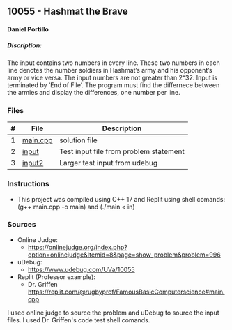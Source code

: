 ## 10055 - Hashmat the Brave
#### Daniel Portillo
##### Discription: 

The input contains two numbers in every line. These two numbers in each line denotes the number soldiers in Hashmat’s army and his opponent’s army or vice versa. The input numbers are not greater than 2^32. Input is terminated by ‘End of File’. The program must find the differnece between the armies and display the differences, one number per line.

### Files


|   #   | File                       | Description                                                |
| :---: | -------------------------- | ---------------------------------------------------------- |
|   1   | [main.cpp](./main.cpp)     | solution file                                             |
|   2   | [input](./input)           | Test input file from problem statement                     |
|   3   | [input2](./input2)         | Larger test input from udebug                              |


### Instructions

- This project was compiled using C++ 17 and Replit using shell comands: (g++ main.cpp -o main) and (./main < in)

### Sources

- Online Judge:
  - https://onlinejudge.org/index.php?option=onlinejudge&Itemid=8&page=show_problem&problem=996
- uDebug:
  - https://www.udebug.com/UVa/10055
- Replit (Professor example):
  - Dr. Griffen https://replit.com/@rugbyprof/FamousBasicComputerscience#main.cpp


I used online judge to source the problem and uDebug to source the input files. I used Dr. Griffen's code test shell comands.
